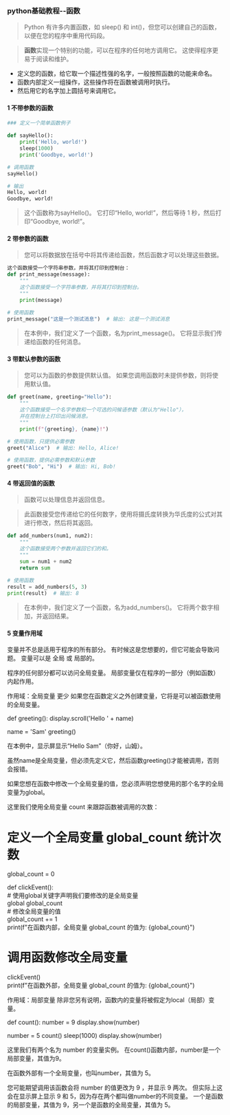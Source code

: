 ### python基础教程--函数
>Python 有许多内置函数，如 sleep() 和 int()，但您可以创建自己的函数，以便在您的程序中重用代码段。

>**函数**实现一个特别的功能，可以在程序的任何地方调用它。 这使得程序更易于阅读和维护。
* 定义您的函数，给它取一个描述性强的名字，一般按照函数的功能来命名。
* 函数内部定义一组操作，这些操作将在函数被调用时执行。
* 然后用它的名字加上圆括号来调用它。


#### 1 不带参数的函数
```python
### 定义一个简单函数例子
 
def sayHello():
    print('Hello, world!')
    sleep(1000)
    print('Goodbye, world!')

# 调用函数
sayHello()
```
```sh
# 输出
Hello, world!
Goodbye, world!
``` 
>这个函数称为sayHello()。 它打印“Hello, world!”，然后等待 1 秒，然后打印“Goodbye, world!”。

#### 2 带参数的函数
>您可以将数据放在括号中将其传递给函数，然后函数才可以处理这些数据。
```python
这个函数接受一个字符串参数，并将其打印到控制台：
def print_message(message):  
    """  
    这个函数接受一个字符串参数，并将其打印到控制台。  
    """  
    print(message)  
  
# 使用函数  
print_message("这是一个测试消息")  # 输出: 这是一个测试消息
```
>在本例中，我们定义了一个函数，名为print_message()。 它将显示我们传递给函数的任何消息。
 
#### 3 带默认参数的函数
>您可以为函数的参数提供默认值。 如果您调用函数时未提供参数，则将使用默认值。
```python
def greet(name, greeting="Hello"):  
    """  
    这个函数接受一个名字参数和一个可选的问候语参数（默认为"Hello"），  
    并在控制台上打印出问候消息。  
    """  
    print(f"{greeting}, {name}!")

# 使用函数，只提供必需参数
greet("Alice")  # 输出: Hello, Alice!

# 使用函数，提供必需参数和默认参数
greet("Bob", "Hi")  # 输出: Hi, Bob!

```
  
#### 4 带返回值的函数
>函数可以处理信息并返回信息。

>此函数接受您传递给它的任何数字，使用将摄氏度转换为华氏度的公式对其进行修改，然后将其返回。
```python
def add_numbers(num1, num2):  
    """  
    这个函数接受两个参数并返回它们的和。  
    """  
    sum = num1 + num2  
    return sum  
  
# 使用函数  
result = add_numbers(5, 3)  
print(result)  # 输出: 8

```
>在本例中，我们定义了一个函数，名为add_numbers()。 它将两个数字相加，并返回结果。

#### 5 变量作用域
变量并不总是适用于程序的所有部分。 有时候这是您想要的，但它可能会导致问题。 变量可以是 全局 或 局部的。

程序的任何部分都可以访问全局变量。 局部变量仅在程序的一部分（例如函数）内起作用。

作用域：全局变量
更少
如果您在函数定义之外创建变量，它将是可以被函数使用的全局变量。

def greeting():
    display.scroll('Hello ' + name)

name = 'Sam'
greeting()

在本例中，显示屏显示“Hello Sam”（你好，山姆）。

虽然name是全局变量，但必须先定义它，然后函数greeting()才能被调用，否则会报错。

如果您想在函数中修改一个全局变量的值，您必须声明您想使用的那个名字的全局变量为global。

这里我们使用全局变量 count 来跟踪函数被调用的次数：

# 定义一个全局变量  global_count 统计次数
global_count = 0  
  
def clickEvent():  
    # 使用global关键字声明我们要修改的是全局变量  
    global global_count  
    # 修改全局变量的值  
    global_count += 1  
    print(f"在函数内部，全局变量 global_count 的值为: {global_count}")  
  
# 调用函数修改全局变量  
clickEvent()  
print(f"在函数外部，全局变量 global_count 的值为: {global_count}")

作用域：局部变量
除非您另有说明，函数内的变量将被假定为local（局部）变量。

def count():
    number = 9
    display.show(number)

number = 5
count()
sleep(1000)
display.show(number)

这里我们有两个名为 number 的变量实例。 在count()函数内部，number是一个局部变量，其值为9。

在函数外部有一个全局变量，也叫number，其值为 5。

您可能期望调用该函数会将 number 的值更改为 9 ，并显示 9 两次。 但实际上这会在显示屏上显示 9 和 5，因为存在两个都叫做number的不同变量。 一个是函数的局部变量，其值为 9，另一个是函数的全局变量，其值为 5。